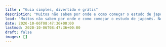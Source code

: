 ```yaml
---
title : "Guia simples, divertido e grátis"
description: "Muitos não sabem por onde e como começar o estudo de japonês. Nosso objeto é ser um farol colocando o máximo de contúdo útil e divertido, e guiando o seu uso."
lead: "Muitos não sabem por onde e como começar o estudo de japonês. Nosso objeto é ser um farol colocando o máximo de contúdo útil e divertido, guiando o seu estudo."
date: 2020-10-06T08:47:36+00:00
lastmod: 2020-10-06T08:47:36+00:00
draft: false
images: []
---
```

